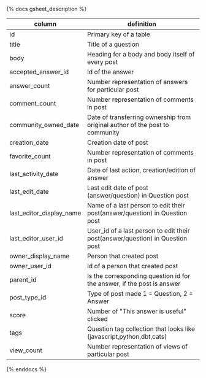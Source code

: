 {% docs gsheet_description %}

| column                   | definition                                                                    |
|--------------------------|-------------------------------------------------------------------------------|
| id                       | Primary key of a table                                                        |
| title                    | Title of a question                                                           |
| body                     | Heading for a body and body itself of every post                              |
| accepted_answer_id       | Id of the answer                                                              |
| answer_count             | Number representation of answers for particular post                          |
| comment_count            | Number representation of comments in post                                     |
| community_owned_date     | Date of transferring ownership from original author of the post to community  |
| creation_date            | Creation date of post                                                         |
| favorite_count           | Number representation of comments in post                                     |
| last_activity_date       | Date of last action, creation/edition of answer                               |
| last_edit_date           | Last edit date of post (answer/question) in Question post                     |
| last_editor_display_name | Name of a last person to edit their post(answer/question) in Question post    |
| last_editor_user_id      | User_id of a last person to edit their post(answer/question) in Question post |
| owner_display_name       | Person that created post                                                      |
| owner_user_id            | Id of a person that created post                                              |
| parent_id                | Is the corresponding question id for the answer, if the post is answer        |
| post_type_id             | Type of post made 1 = Question, 2 = Answer                                    |
| score                    | Number of "This answer is useful" clicked                                     |
| tags                     | Question tag collection that looks like (javascript,python,dbt,cats)          |
| view_count               | Number representation of views of particular post                             |

{% enddocs %}